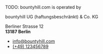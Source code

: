TODO: bountyhill.com is operated by

bountyhill UG (haftungsbeschränkt) & Co. KG
  
Berliner Strasse 12<br>
**13187 Berlin**

<ul>
<li class="cont-email"><a href="mailto:info@bountyhill.com">info@bountyhill.com</a></li>
<li class="cont-phone"><a href="mailto:info@bountyhill.com">(+49) 123456789 </a></li>
</ul>